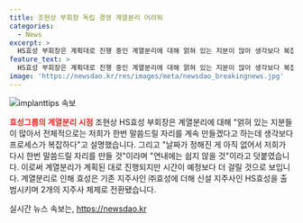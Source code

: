 ```yaml
---
title: 조현상 부회장 독립 경영 계열분리 어려워
categories:
  - News
excerpt: >
  HS효성 부회장은 계획대로 진행 중인 계열분리에 대해 얽혀 있는 지분이 많아 생각보다 복잡하다고 설명했습니다. 날짜는 미정이며, 연내에 완료하기 어려울 것으로 전망됩니다. HS효성은 새로운 지주사로 출범하여 효성그룹의 형제 독립 경영을 선언했고, 이에 따라 전체적인 계열 분리가 예상됩니다. 새로운 지주사는 첨단소재 부문을 담당할 것으로 보이며, 여러 주요 임원들이 선임되었습니다.
feature_text: >
  HS효성 부회장은 계획대로 진행 중인 계열분리에 대해 얽혀 있는 지분이 많아 생각보다 복잡하다고 설명했습니다. 날짜는 미정이며, 연내에 완료하기 어려울 것으로 전망됩니다. HS효성은 새로운 지주사로 출범하여 효성그룹의 형제 독립 경영을 선언했고, 이에 따라 전체적인 계열 분리가 예상됩니다. 새로운 지주사는 첨단소재 부문을 담당할 것으로 보이며, 여러 주요 임원들이 선임되었습니다.
image: 'https://newsdao.kr/res/images/meta/newsdao_breakingnews.jpg'
---
```


<p><img src="https://newsdao.kr/res/images/meta/newsdao_breakingnews.jpg" alt="implanttips 속보" /></p>

<p><b><span style="color: #ee2323;">효성그룹의 계열분리 시점</span></b>
조현상 HS효성 부회장은 계열분리에 대해 "얽혀 있는 지분들이 많아서 전체적으로는 저희가 한번 말씀드릴 자리를 계속 만들겠다고 하는데 생각보다 프로세스가 복잡하다"고 설명했습니다. 그리고 "날짜가 정해진 게 아직 없어서 저희가 다시 한번 말씀드릴 자리를 만들 것"이라며 "연내에는 쉽지 않을 것"이라고 덧붙였습니다. 이로써 계열분리가 계획된 대로 진행되지만 시간이 예정보다 더 걸릴 것으로 보입니다. 계열분리로 인해 효성은 기존 지주사인 ㈜효성에 더해 신설 지주사인 HS효성을 출범시키며 2개의 지주사 체제로 전환됐습니다.</p>
실시간 뉴스 속보는, <a href="https://newsdao.kr" rel="dofollow">https://newsdao.kr</a>


